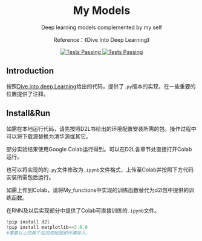 <h1 align="center">
My Models
</h1>
<p align="center">
Deep learning models complemented by my self 
<p align="center">
Reference：《Dive Into Deep Learning》
 <p align="center">
    <a href="https://zh.d2l.ai/">
      <img alt="Tests Passing" src="https://img.shields.io/badge/D2L-%E4%BB%A3%E7%A0%81%E5%8F%82%E8%80%83-brightgreen" />
     <a href="https://zh.d2l.ai/chapter_installation/index.html">
      <img alt="Tests Passing" src="https://img.shields.io/badge/D2L-%E7%8E%AF%E5%A2%83%E9%85%8D%E7%BD%AE-brightgreen" />
    </a>


## Introduction
按照[Dive into deep Learning](https://zh.d2l.ai)给出的代码，提供了`.py`版本的实现，在一些重要的位置提供了注释。

## Install&Run
如需在本地运行代码，请先按照D2L书给出的环境配置安装所需的包。操作过程中可以将下载源替换为清华源或其它。
     
部分实验结果使用Google Colab运行得到。可以在D2L各章节处直接打开Colab运行。

也可以将实现的的`.py`文件修改为`.ipynb`文件格式，上传至Colab并按照下方代码安装所需包后运行。

如需上传到Colab，请将My_functions中实现的训练函数替代为d2l包中提供的训练函数。

在RNN及以后实现部分中提供了Colab可直接训练的`.ipynb`文件。

```python
!pip install d2l
!pip install matplotlib==3.0.0
#需要以上的两个包完成绘图和环境导入。
```

